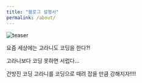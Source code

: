 ```yaml
---
title: "블로그 설명서"
permalink: /about/
---
```


![teaser](https://user-images.githubusercontent.com/65299607/110068788-cc9a0600-7db9-11eb-9796-f666814bf00d.png)

요즘 세상에는 고라니도 코딩을 한다?!

고라니보다 코딩 못하면 서럽다...

건방진 코딩 고라니를 코딩으로 때려 잡을 만큼 강해지자!!!!

